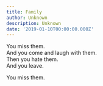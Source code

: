 ```yaml
---
title: Family
author: Unknown
description: Unknown
date: '2019-01-10T00:00:00.000Z'
---
```


You miss them.<br/>
And you come and laugh with them.<br />
Then you hate them.<br />
And you leave.<br />

You miss them.
